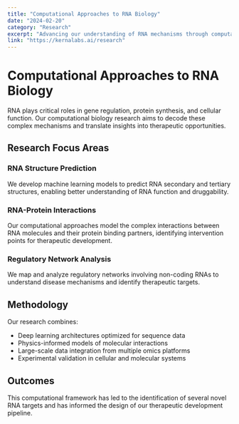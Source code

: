 ```yaml
---
title: "Computational Approaches to RNA Biology"
date: "2024-02-20"
category: "Research"
excerpt: "Advancing our understanding of RNA mechanisms through computational modeling and machine learning approaches."
link: "https://kernalabs.ai/research"
---
```


# Computational Approaches to RNA Biology

RNA plays critical roles in gene regulation, protein synthesis, and cellular function. Our computational biology research aims to decode these complex mechanisms and translate insights into therapeutic opportunities.

## Research Focus Areas

### RNA Structure Prediction
We develop machine learning models to predict RNA secondary and tertiary structures, enabling better understanding of RNA function and druggability.

### RNA-Protein Interactions
Our computational approaches model the complex interactions between RNA molecules and their protein binding partners, identifying intervention points for therapeutic development.

### Regulatory Network Analysis
We map and analyze regulatory networks involving non-coding RNAs to understand disease mechanisms and identify therapeutic targets.

## Methodology

Our research combines:
- Deep learning architectures optimized for sequence data
- Physics-informed models of molecular interactions
- Large-scale data integration from multiple omics platforms
- Experimental validation in cellular and molecular systems

## Outcomes

This computational framework has led to the identification of several novel RNA targets and has informed the design of our therapeutic development pipeline.